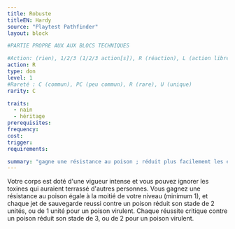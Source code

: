 ```yaml
---
title: Robuste
titleEN: Hardy
source: "Playtest Pathfinder"
layout: block

#PARTIE PROPRE AUX AUX BLOCS TECHNIQUES

#Action: (rien), 1/2/3 (1/2/3 action[s]), R (réaction), L (action libre)
action: R
type: don
level: 1
#Rareté : C (commun), PC (peu commun), R (rare), U (unique)
rarity: C

traits:
  - nain
  - héritage
prerequisites:
frequency:
cost:
trigger: 
requirements:

summary: "gagne une résistance au poison ; réduit plus facilement les effets du poison"
---
```


Votre corps est doté d'une vigueur intense et vous pouvez ignorer les toxines qui auraient terrassé d'autres personnes. Vous gagnez une résistance au poison égale à la moitié de votre niveau (minimum 1), et chaque jet de sauvegarde reussi contre un poison réduit son stade de 2 unités, ou de 1 unité pour un poison virulent. Chaque réussite critique contre un poison réduit son stade de 3, ou de 2 pour un poison virulent.